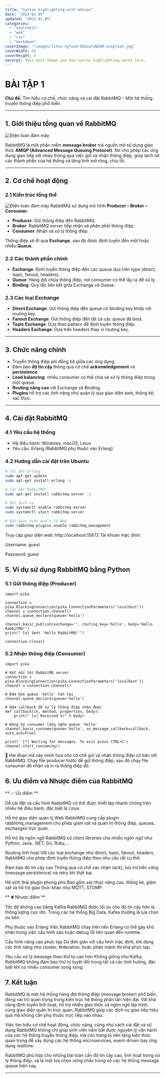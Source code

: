 ```yaml
---
title: "Syntax highlighting with mdsvex"
date: "2023-01-05"
updated: "2023-01-05"
categories:
  - "sveltekit"
  - "web"
  - "css"
  - "markdown"
coverImage: "/images/linus-nylund-Q5QspluNZmM-unsplash.jpg"
coverWidth: 16
coverHeight: 9
excerpt: This post shows you how syntax highlighting works here.
---
```



# BÀI TẬP 1  
**Chủ đề:** Tìm hiểu cơ chế, chức năng và cài đặt RabbitMQ – Một hệ thống truyền thông điệp phổ biến.

---

## 1. Giới thiệu tổng quan về RabbitMQ

![Điện toán đám mây](https://lacoski.github.io/media/rabbitmq.png)

RabbitMQ là một phần mềm **message broker** mã nguồn mở sử dụng giao thức **AMQP (Advanced Message Queuing Protocol)**. Nó cho phép các ứng dụng giao tiếp với nhau thông qua việc gửi và nhận thông điệp, giúp tách rời các thành phần của hệ thống và tăng tính mở rộng, chịu lỗi.

---

## 2. Cơ chế hoạt động


### 2.1 Kiến trúc tổng thể
![Điện toán đám mây](https://images.viblo.asia/a1571d98-cb4e-4f3a-9757-117a492be32c.png)
RabbitMQ sử dụng mô hình **Producer – Broker – Consumer**:

- **Producer**: Gửi thông điệp đến RabbitMQ.
- **Broker**: RabbitMQ server tiếp nhận và phân phối thông điệp.
- **Consumer**: Nhận và xử lý thông điệp.

Thông điệp sẽ đi qua **Exchange**, sau đó được định tuyến đến một hoặc nhiều **Queue**.

### 2.2 Các thành phần chính

- **Exchange**: Định tuyến thông điệp đến các queue dựa trên type (direct, topic, fanout, headers).
- **Queue**: Hàng đợi chứa thông điệp, nơi consumer có thể lấy ra để xử lý.
- **Binding**: Quy tắc liên kết giữa Exchange và Queue.

### 2.3 Các loại Exchange

- **Direct Exchange**: Gửi thông điệp đến queue có binding key khớp với routing key.
- **Fanout Exchange**: Gửi thông điệp đến tất cả các queue đã bind.
- **Topic Exchange**: Dựa theo pattern để định tuyến thông điệp.
- **Headers Exchange**: Dựa trên headers thay vì routing key.

---

## 3. Chức năng chính

- Truyền thông điệp phi đồng bộ giữa các ứng dụng.
- Đảm bảo **độ tin cậy** thông qua cơ chế **acknowledgement** và **persistence**.
- **Load balancing**: nhiều consumer có thể chia sẻ xử lý thông điệp trong một queue.
- **Routing nâng cao** với Exchange và Binding.
- **Plugins** hỗ trợ các tính năng như quản lý qua giao diện web, thống kê, xác thực.

---

## 4. Cài đặt RabbitMQ

### 4.1 Yêu cầu hệ thống

- Hệ điều hành: Windows, macOS, Linux
- Yêu cầu: Erlang (RabbitMQ phụ thuộc vào Erlang)

### 4.2 Hướng dẫn cài đặt trên Ubuntu

```bash
# Cài đặt Erlang
sudo apt-get update
sudo apt-get install erlang -y

# Cài đặt RabbitMQ
sudo apt-get install rabbitmq-server -y

# Bật dịch vụ
sudo systemctl enable rabbitmq-server
sudo systemctl start rabbitmq-server

# Bật giao diện quản lý Web
sudo rabbitmq-plugins enable rabbitmq_management


```
Truy cập giao diện web: http://localhost:15672
Tài khoản mặc định:

Username: guest

Password: guest

## 5. Ví dụ sử dụng RabbitMQ bằng Python
### 5.1 Gửi thông điệp (Producer)

```
import pika

connection = pika.BlockingConnection(pika.ConnectionParameters('localhost'))
channel = connection.channel()
channel.queue_declare(queue='hello')

channel.basic_publish(exchange='', routing_key='hello', body='Hello RabbitMQ!')
print(" [x] Sent 'Hello RabbitMQ!'")

connection.close()
```
### 5.2 Nhận thông điệp (Consumer)

```
import pika

# Kết nối tới RabbitMQ server
connection = pika.BlockingConnection(pika.ConnectionParameters('localhost'))
channel = connection.channel()

# Đảm bảo queue 'hello' tồn tại
channel.queue_declare(queue='hello')

# Hàm callback để xử lý thông điệp nhận được
def callback(ch, method, properties, body):
    print(" [x] Received %r" % body)

# Đăng ký consumer lắng nghe queue 'hello'
channel.basic_consume(queue='hello', on_message_callback=callback, auto_ack=True)

print(' [*] Waiting for messages. To exit press CTRL+C')
channel.start_consuming()
```

📌 Hai đoạn mã này minh họa cho cơ chế gửi và nhận thông điệp cơ bản với RabbitMQ. Chạy file producer trước để gửi thông điệp, sau đó chạy file consumer để nhận và in ra thông điệp đó.

## 6. Ưu điểm và Nhược điểm của RabbitMQ
** ✅ Ưu điểm **

Dễ cài đặt và cấu hình
RabbitMQ có thể được thiết lập nhanh chóng trên nhiều hệ điều hành, đặc biệt là Linux.

Hỗ trợ giao diện quản lý Web
RabbitMQ cung cấp plugin rabbitmq_management cho phép giám sát và quản trị thông điệp, queues, exchanges trực quan.

Hỗ trợ đa ngôn ngữ
RabbitMQ có client libraries cho nhiều ngôn ngữ như Python, Java, .NET, Go, Ruby,...

Routing linh hoạt
Với các loại exchange như direct, topic, fanout, headers, RabbitMQ cho phép định tuyến thông điệp theo nhu cầu rất cụ thể.

Đảm bảo độ tin cậy cao
Thông qua cơ chế xác nhận (ack), lưu trữ bền vững (message persistence) và retry khi thất bại.

Hệ sinh thái plugin phong phú
Bao gồm xác thực nâng cao, thống kê, giám sát và hỗ trợ giao thức khác như MQTT, STOMP.

** ❌ Nhược điểm  **

Tốc độ không cao bằng Kafka
RabbitMQ được tối ưu cho độ tin cậy hơn là thông lượng cực lớn. Trong các hệ thống Big Data, Kafka thường là lựa chọn ưu tiên.

Phụ thuộc vào Erlang
Việc RabbitMQ chạy trên nền Erlang có thể gây khó khăn trong việc cấu hình sâu hoặc debug lỗi liên quan đến runtime.

Cấu hình nâng cao phức tạp
Dù đơn giản với cấu hình mặc định, khi dùng các tính năng như cluster, federation, hoặc phân mảnh thì khá phức tạp.

Yêu cầu xử lý message theo thứ tự cao hơn
Không giống như Kafka, RabbitMQ không đảm bảo thứ tự tuyệt đối trong tất cả các tình huống, đặc biệt khi có nhiều consumer song song.

## 7. Kết luận
RabbitMQ là một hệ thống hàng đợi thông điệp (message broker) phổ biến, đóng vai trò quan trọng trong kiến trúc hệ thống phân tán hiện đại. Với khả năng định tuyến linh hoạt, hỗ trợ nhiều giao thức và ngôn ngữ lập trình, cùng giao diện quản trị trực quan, RabbitMQ giúp các dịch vụ giao tiếp hiệu quả mà không cần phụ thuộc trực tiếp vào nhau.

Việc tìm hiểu cơ chế hoạt động, chức năng, cũng như cách cài đặt và sử dụng RabbitMQ không chỉ giúp sinh viên nắm bắt được nguyên lý vận hành của các hệ thống truyền thông điệp, mà còn trang bị nền tảng kiến thức quan trọng để xây dựng các hệ thống microservices, event-driven hay ứng dụng realtime.

RabbitMQ phù hợp cho những bài toán cần độ tin cậy cao, linh hoạt trong xử lý thông điệp, và là một lựa chọn vững chắc trong số các hệ thống message queue hiện nay.

-----

